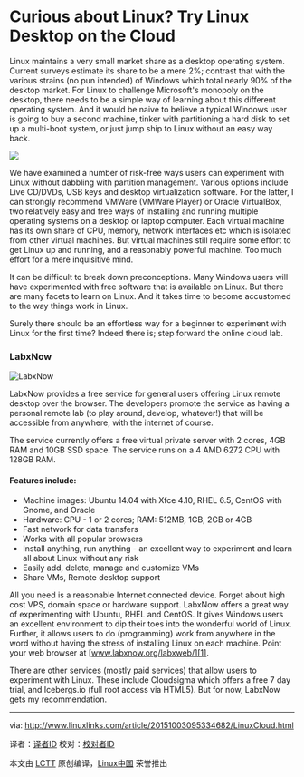 Curious about Linux? Try Linux Desktop on the Cloud
================================================================================
Linux maintains a very small market share as a desktop operating system. Current surveys estimate its share to be a mere 2%; contrast that with the various strains (no pun intended) of Windows which total nearly 90% of the desktop market. For Linux to challenge Microsoft's monopoly on the desktop, there needs to be a simple way of learning about this different operating system. And it would be naive to believe a typical Windows user is going to buy a second machine, tinker with partitioning a hard disk to set up a multi-boot system, or just jump ship to Linux without an easy way back.

![](http://www.linuxlinks.com/portal/content/reviews/Cloud/CloudComputing.png)

We have examined a number of risk-free ways users can experiment with Linux without dabbling with partition management. Various options include Live CD/DVDs, USB keys and desktop virtualization software. For the latter, I can strongly recommend VMWare (VMWare Player) or Oracle VirtualBox, two relatively easy and free ways of installing and running multiple operating systems on a desktop or laptop computer. Each virtual machine has its own share of CPU, memory, network interfaces etc which is isolated from other virtual machines. But virtual machines still require some effort to get Linux up and running, and a reasonably powerful machine. Too much effort for a mere inquisitive mind. 

It can be difficult to break down preconceptions. Many Windows users will have experimented with free software that is available on Linux. But there are many facets to learn on Linux. And it takes time to become accustomed to the way things work in Linux.

Surely there should be an effortless way for a beginner to experiment with Linux for the first time? Indeed there is; step forward the online cloud lab.

### LabxNow ###

![LabxNow](http://www.linuxlinks.com/portal/content/reviews/Cloud/Screenshot-LabxNow.png)

LabxNow provides a free service for general users offering Linux remote desktop over the browser. The developers promote the service as having a personal remote lab (to play around, develop, whatever!) that will be accessible from anywhere, with the internet of course.

The service currently offers a free virtual private server with 2 cores, 4GB RAM and 10GB SSD space. The service runs on a 4 AMD 6272 CPU with 128GB RAM.

#### Features include: ####

- Machine images: Ubuntu 14.04 with Xfce 4.10, RHEL 6.5, CentOS with Gnome, and Oracle
- Hardware: CPU - 1 or 2 cores; RAM: 512MB, 1GB, 2GB or 4GB
- Fast network for data transfers
- Works with all popular browsers
- Install anything, run anything - an excellent way to experiment and learn all about Linux without any risk
- Easily add, delete, manage and customize VMs
- Share VMs, Remote desktop support

All you need is a reasonable Internet connected device. Forget about high cost VPS, domain space or hardware support. LabxNow offers a great way of experimenting with Ubuntu, RHEL and CentOS. It gives Windows users an excellent environment to dip their toes into the wonderful world of Linux. Further, it allows users to do (programming) work from anywhere in the word without having the stress of installing Linux on each machine. Point your web browser at [www.labxnow.org/labxweb/][1]. 

There are other services (mostly paid services) that allow users to experiment with Linux. These include Cloudsigma which offers a free 7 day trial, and Icebergs.io (full root access via HTML5). But for now, LabxNow gets my recommendation.

--------------------------------------------------------------------------------

via: http://www.linuxlinks.com/article/20151003095334682/LinuxCloud.html

译者：[译者ID](https://github.com/译者ID)
校对：[校对者ID](https://github.com/校对者ID)

本文由 [LCTT](https://github.com/LCTT/TranslateProject) 原创编译，[Linux中国](https://linux.cn/) 荣誉推出

[1]:https://www.labxnow.org/labxweb/